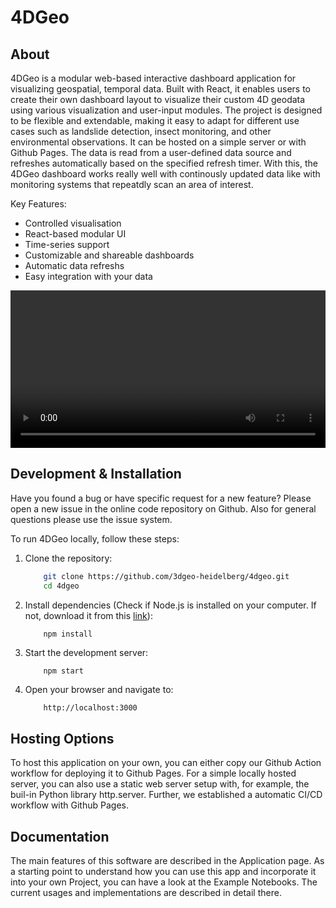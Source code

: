 # 4DGeo

## About

4DGeo is a modular web-based interactive dashboard application for visualizing geospatial, temporal data. Built with React, it enables users to create their own dashboard layout to visualize their custom 4D geodata using various visualization and user-input modules. The project is designed to be flexible and extendable, making it easy to adapt for different use cases such as landslide detection, insect monitoring, and other environmental observations. It can be hosted on a simple server or with Github Pages. The data is read from a user-defined data source and refreshes automatically based on the specified refresh timer. With this, the 4DGeo dashboard works really well with continously updated data like with monitoring systems that repeatdly scan an area of interest.

Key Features:

- Controlled visualisation
- React-based modular UI
- Time-series support
- Customizable and shareable dashboards
- Automatic data refreshs
- Easy integration with your data


<video width="100%" controls>
  <source src="./4DGeoDemo.mp4" type="video/mp4">
</video>

## Development & Installation

Have you found a bug or have specific request for a new feature? Please open a new issue in the online code repository on Github. Also for general questions please use the issue system.

To run 4DGeo locally, follow these steps:

1. Clone the repository:

    ``` sh
        git clone https://github.com/3dgeo-heidelberg/4dgeo.git
        cd 4dgeo
    ```

2. Install dependencies (Check if Node.js is installed on your computer. If not, download it from this [link](https://nodejs.org/en/download)):

    ``` sh
        npm install
    ```

3. Start the development server:

    ```
        npm start
    ```

4. Open your browser and navigate to:

    ```
        http://localhost:3000
    ```

## Hosting Options

To host this application on your own, you can either copy our Github Action workflow for deploying it to Github Pages.
For a simple locally hosted server, you can also use a static web server setup with, for example, the buil-in Python library http.server.
Further, we established a automatic CI/CD workflow with Github Pages.

## Documentation

The main features of this software are described in the Application page. As a starting point to understand how you can use this app and incorporate it into your own Project, you can have a look at the Example Notebooks. The current usages and implementations are described in detail there.